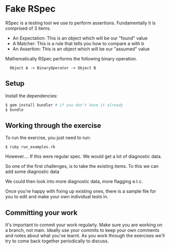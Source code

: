 # Fake RSpec

RSpec is a testing tool we use to perform assertions. Fundamentally it is comprised of 3 items.

- An Expectation: This is an object which will be our "found" value
- A Matcher: This is a rule that tells you how to compare a with b
- An Assertion: This is an object which will be our "assumed" value

Mathematically RSpec performs the following binary operation.

```
  Object A -> BinaryOperator -> Object B
```

## Setup

Install the dependencies:

```bash
$ gem install bundler # if you don't have it already
$ bundle
```

## Working through the exercise

To run the exercise, you just need to run:

```
$ ruby run_examples.rb
```

However.... If this were regular spec. We would get a lot of diagnostic data.

So one of the first challenges, is to take the existing items. To this we can add some diagnostic data

We could then look into more diagnostic data, more flagging e.t.c.

Once you're happy with fixing up existing ones, there is a sample file for you to edit and make your own
individual tests in.

## Committing your work

It's important to commit your work regularly. Make sure you are working on a
branch, not main. Ideally use your commits to keep your own
comments and notes about what you've learnt. As you work through the exercises
we'll try to come back together periodically to discuss.

